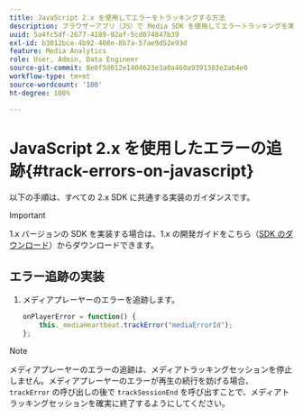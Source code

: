 ```yaml
---
title: JavaScript 2.x を使用してエラーをトラッキングする方法
description: ブラウザーアプリ（JS）で Media SDK を使用してエラートラッキングを実装する方法を説明します。
uuid: 5a4fc5df-2677-4189-92af-5cd074847b39
exl-id: b3012bce-4b92-408e-8b7a-57ae9d52e93d
feature: Media Analytics
role: User, Admin, Data Engineer
source-git-commit: 8e0f5d012e1404623e3a0a460a9391303e2ab4e0
workflow-type: tm+mt
source-wordcount: '100'
ht-degree: 100%

---
```


# JavaScript 2.x を使用したエラーの追跡{#track-errors-on-javascript}

以下の手順は、すべての 2.x SDK に共通する実装のガイダンスです。

>[!IMPORTANT]
>
>1.x バージョンの SDK を実装する場合は、1.x の開発ガイドをこちら（[SDK のダウンロード](/help/sdk-implement/download-sdks.md)）からダウンロードできます。

## エラー追跡の実装

1. メディアプレーヤーのエラーを追跡します。

   ```js
   onPlayerError = function() {
       this._mediaHeartbeat.trackError("mediaErrorId");
   };
   ```

>[!NOTE]
>
>メディアプレーヤーのエラーの追跡は、メディアトラッキングセッションを停止しません。メディアプレーヤーのエラーが再生の続行を妨げる場合、`trackError` の呼び出しの後で `trackSessionEnd` を呼び出すことで、メディアトラッキングセッションを確実に終了するようにしてください。
